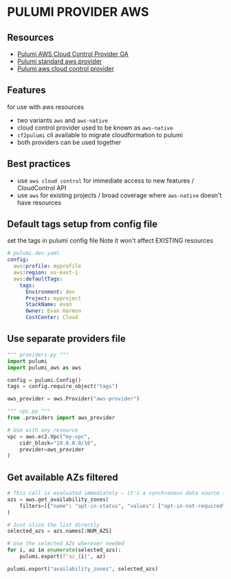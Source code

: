 # PULUMI PROVIDER AWS

## Resources
- [Pulumi AWS Cloud Control Provider GA](https://www.pulumi.com/blog/pulumi-aws-cloudcontrol-provider/)
- [Pulumi standard aws provider](https://www.pulumi.com/registry/packages/aws/)
- [Pulumi aws cloud control provider](https://www.pulumi.com/registry/packages/aws-native/)

## Features
for use with aws resources
- two variants `aws` and `aws-native`
- cloud control provider used to be known as `aws-native`
- `cf2pulumi` cli available to migrate cloudformation to pulumi
- both providers can be used together

## Best practices
- use `aws cloud control` for immediate access to new features / CloudControl API
- use `aws` for existing projects / broad coverage where `aws-native` doesn't have resources

## Default tags setup from config file
set the tags in pulumi config file
Note it won't affect EXISTING resources
```yaml
# pulumi.dev.yaml
config:
  aws:profile: myprofile
  aws:region: us-east-1
  aws:defaultTags:
    tags:
      Environment: dev
      Project: myproject
      StackName: evan
      Owner: Evan Harmon
      CostCenter: Cloud
```

## Use separate providers file
```python
""" providers.py """
import pulumi
import pulumi_aws as aws

config = pulumi.Config()
tags = config.require_object("tags")

aws_provider = aws.Provider("aws-provider")
```

```python
""" vpc.py """
from .providers import aws_provider

# Use with any resource
vpc = aws.ec2.Vpc("my-vpc",
    cidr_block="10.0.0.0/16",
    provider=aws_provider
)
```

## Get available AZs filtered
```python
# This call is evaluated immediately — it's a synchronous data source function
azs = aws.get_availability_zones(
    filters=[{"name": "opt-in-status", "values": ["opt-in-not-required"]}]
)

# Just slice the list directly
selected_azs = azs.names[:NUM_AZS]

# Use the selected AZs wherever needed
for i, az in enumerate(selected_azs):
    pulumi.export(f"az_{i}", az)

pulumi.export("availability_zones", selected_azs)
```
